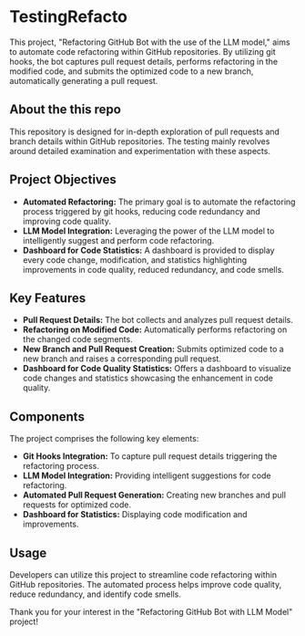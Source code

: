 # TestingRefacto
This project, "Refactoring GitHub Bot with the use of the LLM model," aims to automate code refactoring within GitHub repositories. By utilizing git hooks, the bot captures pull request details, performs refactoring in the modified code, and submits the optimized code to a new branch, automatically generating a pull request.

## About the this repo
This repository is designed for in-depth exploration of pull requests and branch details within GitHub repositories. The testing mainly revolves around detailed examination and experimentation with these aspects.

## Project Objectives

- **Automated Refactoring:** The primary goal is to automate the refactoring process triggered by git hooks, reducing code redundancy and improving code quality.
- **LLM Model Integration:** Leveraging the power of the LLM model to intelligently suggest and perform code refactoring.
- **Dashboard for Code Statistics:** A dashboard is provided to display every code change, modification, and statistics highlighting improvements in code quality, reduced redundancy, and code smells.

## Key Features

- **Pull Request Details:** The bot collects and analyzes pull request details.
- **Refactoring on Modified Code:** Automatically performs refactoring on the changed code segments.
- **New Branch and Pull Request Creation:** Submits optimized code to a new branch and raises a corresponding pull request.
- **Dashboard for Code Quality Statistics:** Offers a dashboard to visualize code changes and statistics showcasing the enhancement in code quality.

## Components

The project comprises the following key elements:
- **Git Hooks Integration:** To capture pull request details triggering the refactoring process.
- **LLM Model Integration:** Providing intelligent suggestions for code refactoring.
- **Automated Pull Request Generation:** Creating new branches and pull requests for optimized code.
- **Dashboard for Statistics:** Displaying code modification and improvements.

## Usage

Developers can utilize this project to streamline code refactoring within GitHub repositories. The automated process helps improve code quality, reduce redundancy, and identify code smells.

Thank you for your interest in the "Refactoring GitHub Bot with LLM Model" project!
